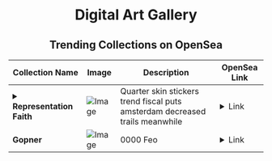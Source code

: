 <div align="center">

# Digital Art Gallery

## Trending Collections on OpenSea

| Collection Name                       | Image                                                                                     | Description                       | OpenSea Link                                                                                          |
|---------------------------------------|-------------------------------------------------------------------------------------------|-----------------------------------|--------------------------------------------------------------------------------------------------------|
| **<details><summary>Representation Faith</summary></details>** | ![Image](https://i.seadn.io/s/raw/files/bce1f0ea757f6c1647e9ead89baf80ed.jpg?w=500&auto=format?w=200&auto=format) | Quarter skin stickers trend fiscal puts amsterdam decreased trails meanwhile | <details><summary>Link</summary>[Representation Faith](https://opensea.io/collection/representation-faith)</details> |
| **Gopner** | ![Image](https://i.seadn.io/s/raw/files/7fd98da86b3f37ab736e5ce43fe40a6f.png?w=500&auto=format?w=200&auto=format) | 0000 Feo | <details><summary>Link</summary>[Gopner](https://opensea.io/collection/gopner)</details> |

</div>
